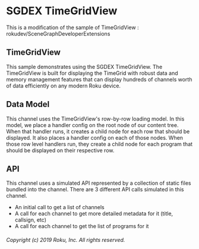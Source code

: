 # SGDEX TimeGridView

This is a modification of the sample of TimeGridView :
rokudev/SceneGraphDeveloperExtensions

## TimeGridView

This sample demonstrates using the SGDEX TimeGridView. The TimeGridView is built
for displaying the TimeGrid with robust data and memory management features that can
display hundreds of channels worth of data efficiently on any modern Roku device.

## Data Model

This channel uses the TimeGridView's row-by-row loading model. In this model,
we place a handler config on the root node of our content tree. When that
handler runs, it creates a child node for each row that should be displayed. It also
places a handler config on each of those nodes. When those row level handlers run,
they create a child node for each program that should be displayed on their respective row.

## API

This channel uses a simulated API represented by a collection of static files
bundled into the channel. There are 3 different API calls simulated in this channel.

* An initial call to get a list of channels
* A call for each channel to get more detailed metadata for it (title, callsign, etc)
* A call for each channel to get the list of programs for it

###### Copyright (c) 2019 Roku, Inc. All rights reserved.
